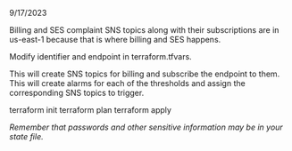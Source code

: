 9/17/2023

Billing and SES complaint SNS topics along with their subscriptions are in us-east-1 because that is where billing and SES happens.

Modify identifier and endpoint in terraform.tfvars.

This will create SNS topics for billing and subscribe the endpoint to them.
This will create alarms for each of the thresholds and assign the corresponding SNS topics to trigger.

terraform init
terraform plan
terraform apply

*Remember that passwords and other sensitive information may be in your state file.*
